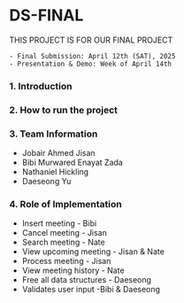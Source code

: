 # DS-FINAL
THIS PROJECT IS FOR OUR FINAL PROJECT 

```
- Final Submission: April 12th (SAT), 2025
- Presentation & Demo: Week of April 14th
```
### 1. Introduction

### 2. How to run the project

### 3. Team Information
- Jobair Ahmed Jisan
- Bibi Murwared Enayat Zada
- Nathaniel Hickling
- Daeseong Yu
### 4. Role of Implementation
- Insert meeting - Bibi
- Cancel meeting - Jisan
- Search meeting - Nate
- View upcoming meeting - Jisan & Nate
- Process meeting - Jisan
- View meeting history - Nate
- Free all data structures - Daeseong
- Validates user input -Bibi & Daeseong
